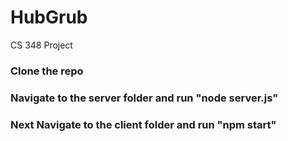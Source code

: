 # HubGrub
CS 348 Project

### Clone the repo  
### Navigate to the server folder and run "node server.js"  
### Next Navigate to the client folder and run "npm start"
